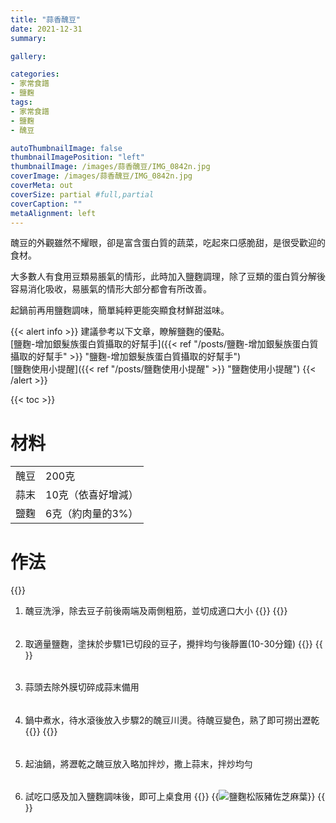 ```yaml
---
title: "蒜香醜豆"
date: 2021-12-31
summary:

gallery: 

categories:
- 家常食譜
- 鹽麴
tags:
- 家常食譜
- 鹽麴
- 醜豆

autoThumbnailImage: false
thumbnailImagePosition: "left"
thumbnailImage: /images/蒜香醜豆/IMG_0842n.jpg
coverImage: /images/蒜香醜豆/IMG_0842n.jpg
coverMeta: out
coverSize: partial #full,partial
coverCaption: ""
metaAlignment: left
---
```

醜豆的外觀雖然不耀眼，卻是富含蛋白質的蔬菜，吃起來口感脆甜，是很受歡迎的食材。
<!--more-->
大多數人有食用豆類易脹氣的情形，此時加入鹽麴調理，除了豆類的蛋白質分解後容易消化吸收，易脹氣的情形大部分都會有所改善。

起鍋前再用鹽麴調味，簡單純粹更能突顯食材鮮甜滋味。

{{< alert info >}}
建議參考以下文章，瞭解鹽麴的優點。\
[鹽麴-增加銀髮族蛋白質攝取的好幫手]({{< ref "/posts/鹽麴-增加銀髮族蛋白質攝取的好幫手" >}} "鹽麴-增加銀髮族蛋白質攝取的好幫手")\
[鹽麴使用小提醒]({{< ref "/posts/鹽麴使用小提醒" >}} "鹽麴使用小提醒")
{{< /alert >}}

{{< toc >}}

# 材料
|||
|:--|:--|
|醜豆|200克|
|蒜末|10克（依喜好增減）|
|鹽麴|6克（約肉量的3%）|

# 作法
{{<image classes="clear">}}
1. 醜豆洗淨，除去豆子前後兩端及兩側粗筋，並切成適口大小
{{<image classes="nocaption fancybox fig-100" thumbnail-width="50%" thumbnail-height="50%" src="/images/蒜香醜豆/IMG_0772.jpg" title="" >}}
{{<image classes="clear">}}
######
2. 取適量鹽麴，塗抹於步驟1已切段的豆子，攪拌均勻後靜置(10-30分鐘)
{{<image classes="nocaption fancybox fig-100" thumbnail-width="50%" thumbnail-height="50%" src="/images/蒜香醜豆/IMG_0773.jpg" title="" >}}
{{<image classes="clear">}}

######
3. 蒜頭去除外膜切碎成蒜末備用
######
4. 鍋中煮水，待水滾後放入步驟2的醜豆川燙。待醜豆變色，熟了即可撈出瀝乾
{{<image classes="nocaption fancybox fig-100" thumbnail-width="50%" thumbnail-height="50%" src="/images/蒜香醜豆/IMG_0841.jpg" title="" >}}
{{<image classes="clear">}}
######
5. 起油鍋，將瀝乾之醜豆放入略加拌炒，撒上蒜末，拌炒均勻
######
6.	試吃口感及加入鹽麴調味後，即可上桌食用
{{<image classes="clear">}}
{{<image classes="left nocaption fancybox fig-100" thumbnail-width="50%" thumbnail-height="50%" src="/images/蒜香醜豆/IMG_0842.jpg" title="鹽麴松阪豬佐芝麻葉" >}}
{{<image classes="clear">}}